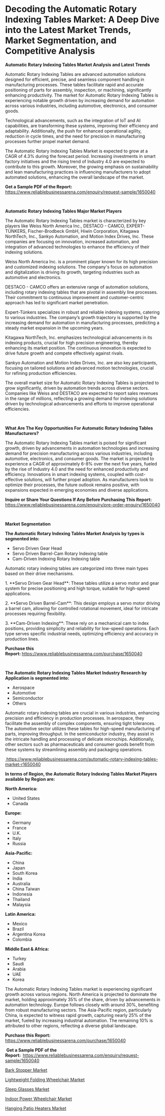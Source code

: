 <p><h1>Decoding the Automatic Rotary Indexing Tables Market: A Deep Dive into the Latest Market Trends, Market Segmentation, and Competitive Analysis</h1></p><p><strong>Automatic Rotary Indexing Tables Market Analysis and Latest Trends</strong></p>
<p><p>Automatic Rotary Indexing Tables are advanced automation solutions designed for efficient, precise, and seamless component handling in manufacturing processes. These tables facilitate rapid and accurate positioning of parts for assembly, inspection, or machining, significantly enhancing productivity. The market for Automatic Rotary Indexing Tables is experiencing notable growth driven by increasing demand for automation across various industries, including automotive, electronics, and consumer goods. </p><p>Technological advancements, such as the integration of IoT and AI capabilities, are transforming these systems, improving their efficiency and adaptability. Additionally, the push for enhanced operational agility, reduction in cycle times, and the need for precision in manufacturing processes further propel market demand. </p><p>The Automatic Rotary Indexing Tables Market is expected to grow at a CAGR of 4.3% during the forecast period. Increasing investments in smart factory initiatives and the rising trend of Industry 4.0 are expected to contribute to this growth. Moreover, the growing emphasis on sustainability and lean manufacturing practices is influencing manufacturers to adopt automated solutions, enhancing the overall landscape of the market.</p></p>
<p><strong>Get a Sample PDF of the Report:&nbsp;</strong> <a href="https://www.reliablebusinessarena.com/enquiry/request-sample/1650040?utm_campaign=1172&utm_medium=2&utm_source=Github&utm_content=ia&utm_term=26092024&utm_id=automatic-rotary-indexing-tables">https://www.reliablebusinessarena.com/enquiry/request-sample/1650040</a></p>
<p>&nbsp;</p>
<p><strong>Automatic Rotary Indexing Tables Major Market Players</strong></p>
<p><p>The Automatic Rotary Indexing Tables market is characterized by key players like Weiss North America Inc., DESTACO - CAMCO, EXPERT-TÜNKERS, Fischer-Brodbeck GmbH, Hiwin Corporation, Kitagawa NorthTech, Inc., Sankyo Automation, and Motion Index Drives, Inc. These companies are focusing on innovation, increased automation, and integration of advanced technologies to enhance the efficiency of their indexing solutions.</p><p>Weiss North America Inc. is a prominent player known for its high precision and customized indexing solutions. The company's focus on automation and digitalization is driving its growth, targeting industries such as automotive and electronics.</p><p>DESTACO - CAMCO offers an extensive range of automation solutions, including rotary indexing tables that are pivotal in assembly line processes. Their commitment to continuous improvement and customer-centric approach has led to significant market penetration.</p><p>Expert-Tünkers specializes in robust and reliable indexing systems, catering to various industries. The company’s growth trajectory is supported by the increasing demand for automation in manufacturing processes, predicting a steady market expansion in the upcoming years.</p><p>Kitagawa NorthTech, Inc. emphasizes technological advancements in its indexing products, crucial for high precision engineering, thereby enhancing its market position. The continuous innovation is expected to drive future growth and compete effectively against rivals.</p><p>Sankyo Automation and Motion Index Drives, Inc. are also key participants, focusing on tailored solutions and advanced motion technologies, crucial for refining production efficiencies.</p><p>The overall market size for Automatic Rotary Indexing Tables is projected to grow significantly, driven by automation trends across diverse sectors. Companies like Weiss and DESTACO are expected to report sales revenues in the range of millions, reflecting a growing demand for indexing solutions driven by technological advancements and efforts to improve operational efficiencies.</p></p>
<p>&nbsp;</p>
<p><strong>What Are The Key Opportunities For Automatic Rotary Indexing Tables Manufacturers?</strong></p>
<p><p>The Automatic Rotary Indexing Tables market is poised for significant growth, driven by advancements in automation technologies and increasing demand for precision manufacturing across various industries, including automotive, electronics, and consumer goods. The market is projected to experience a CAGR of approximately 6-8% over the next five years, fueled by the rise of Industry 4.0 and the need for enhanced productivity and efficiency. Innovations in smart indexing systems, coupled with cost-effective solutions, will further propel adoption. As manufacturers look to optimize their processes, the future outlook remains positive, with expansions expected in emerging economies and diverse applications.</p></p>
<p><strong>Inquire or Share Your Questions If Any Before Purchasing This Report:</strong> <a href="https://www.reliablebusinessarena.com/enquiry/pre-order-enquiry/1650040?utm_campaign=1172&utm_medium=2&utm_source=Github&utm_content=ia&utm_term=26092024&utm_id=automatic-rotary-indexing-tables">https://www.reliablebusinessarena.com/enquiry/pre-order-enquiry/1650040</a></p>
<p>&nbsp;</p>
<p><strong>Market Segmentation</strong></p>
<p><strong>The Automatic Rotary Indexing Tables Market Analysis by types is segmented into:</strong></p>
<p><ul><li>Servo Driven Gear Head</li><li>Servo Driven Barrel-Cam Rotary Indexing table</li><li>Cam-Driven Indexing Rotary Indexing table</li></ul></p>
<p><p>Automatic rotary indexing tables are categorized into three main types based on their drive mechanisms. </p><p>1. **Servo Driven Gear Head**: These tables utilize a servo motor and gear system for precise positioning and high torque, suitable for high-speed applications.</p><p>2. **Servo Driven Barrel-Cam**: This design employs a servo motor driving a barrel cam, allowing for controlled rotational movement, ideal for intricate processes requiring flexibility.</p><p>3. **Cam-Driven Indexing**: These rely on a mechanical cam to index positions, providing simplicity and reliability for low-speed operations. Each type serves specific industrial needs, optimizing efficiency and accuracy in production lines.</p></p>
<p><strong>Purchase this Report:&nbsp;</strong><a href="https://www.reliablebusinessarena.com/purchase/1650040?utm_campaign=1172&utm_medium=2&utm_source=Github&utm_content=ia&utm_term=26092024&utm_id=automatic-rotary-indexing-tables">https://www.reliablebusinessarena.com/purchase/1650040</a></p>
<p>&nbsp;</p>
<p><strong>The Automatic Rotary Indexing Tables Market Industry Research by Application is segmented into:</strong></p>
<p><ul><li>Aerospace</li><li>Automotive</li><li>Semiconductor</li><li>Others</li></ul></p>
<p><p>Automatic rotary indexing tables are crucial in various industries, enhancing precision and efficiency in production processes. In aerospace, they facilitate the assembly of complex components, ensuring tight tolerances. The automotive sector utilizes these tables for high-speed manufacturing of parts, improving throughput. In the semiconductor industry, they assist in the intricate handling and processing of delicate microchips. Additionally, other sectors such as pharmaceuticals and consumer goods benefit from these systems by streamlining assembly and packaging operations.</p></p>
<p><a href="https://www.reliablebusinessarena.com/automatic-rotary-indexing-tables-market-r1650040?utm_campaign=1172&utm_medium=2&utm_source=Github&utm_content=ia&utm_term=26092024&utm_id=automatic-rotary-indexing-tables">&nbsp;https://www.reliablebusinessarena.com/automatic-rotary-indexing-tables-market-r1650040</a></p>
<p><strong>In terms of Region, the Automatic Rotary Indexing Tables Market Players available by Region are:</strong></p>
<p>
    <p> <strong> North America: </strong>
        <ul>
            <li>United States</li>
            <li>Canada</li>
        </ul>
        </p> 
    <p> <strong> Europe: </strong>
        <ul>
            <li>Germany</li>
            <li>France</li>
            <li>U.K.</li>
            <li>Italy</li>
            <li>Russia</li>
        </ul>
        </p> 
    <p> <strong> Asia-Pacific: </strong>
        <ul>
            <li>China</li>
            <li>Japan</li>
            <li>South Korea</li>
            <li>India</li>
            <li>Australia</li>
            <li>China Taiwan</li>
            <li>Indonesia</li>
            <li>Thailand</li>
            <li>Malaysia</li>
        </ul>
        </p> 
    <p> <strong> Latin America: </strong>
        <ul>
            <li>Mexico</li>
            <li>Brazil</li>
            <li>Argentina Korea</li>
            <li>Colombia</li>
        </ul>
        </p> 
    <p> <strong> Middle East & Africa: </strong>
        <ul>
            <li>Turkey</li>
            <li>Saudi</li>
            <li>Arabia</li>
            <li>UAE</li>
            <li>Korea</li>
        </ul>
    </p>
    </p>
<p><p>The Automatic Rotary Indexing Tables market is experiencing significant growth across various regions. North America is projected to dominate the market, holding approximately 35% of the share, driven by advancements in automation technology. Europe follows closely with around 30%, benefiting from robust manufacturing sectors. The Asia-Pacific region, particularly China, is expected to witness rapid growth, capturing nearly 25% of the market, fueled by increasing industrial automation. The remaining 10% is attributed to other regions, reflecting a diverse global landscape.</p></p>
<p><strong>Purchase this Report: </strong><a href="https://www.reliablebusinessarena.com/purchase/1650040?utm_campaign=1172&utm_medium=2&utm_source=Github&utm_content=ia&utm_term=26092024&utm_id=automatic-rotary-indexing-tables">https://www.reliablebusinessarena.com/purchase/1650040</a></p>
<p>&nbsp;<strong>Get a Sample PDF of the Report:&nbsp;&nbsp;</strong><a href="https://www.reliablebusinessarena.com/enquiry/request-sample/1650040?utm_campaign=1172&utm_medium=2&utm_source=Github&utm_content=ia&utm_term=26092024&utm_id=automatic-rotary-indexing-tables">https://www.reliablebusinessarena.com/enquiry/request-sample/1650040</a></p>
<p><strong></strong></p>
<p><p><a href="https://issuu.com/reportprime-2/docs/bark-stopper-market-size-2030.pptx_1fc1a3902de9a0?utm_campaign=1172&utm_medium=2&utm_source=Github&utm_content=ia&utm_term=26092024&utm_id=automatic-rotary-indexing-tables">Bark Stopper Market</a></p><p><a href="https://www.linkedin.com/pulse/global-perspectives-lightweight-folding-wheelchair-blgbe?trackingId=hWzted5jTkKRELP4oQpIVw%3D%3D&utm_campaign=1172&utm_medium=2&utm_source=Github&utm_content=ia&utm_term=26092024&utm_id=automatic-rotary-indexing-tables">Lightweight Folding Wheelchair Market</a></p><p><a href="https://issuu.com/reportprime-2/docs/sleep-glasses-market-size-2030.pptx_2bef7f6efc763b?utm_campaign=1172&utm_medium=2&utm_source=Github&utm_content=ia&utm_term=26092024&utm_id=automatic-rotary-indexing-tables">Sleep Glasses Market</a></p><p><a href="https://www.linkedin.com/pulse/future-trends-global-indoor-power-wheelchair-market-insights-tbave?trackingId=9RpCcr7mTvm%2FitjhDsUykg%3D%3D&utm_campaign=1172&utm_medium=2&utm_source=Github&utm_content=ia&utm_term=26092024&utm_id=automatic-rotary-indexing-tables">Indoor Power Wheelchair Market</a></p><p><a href="https://www.linkedin.com/pulse/global-hanging-patio-heaters-market-size-share-analysis-product-3pxif?trackingId=tvz4VZD2RKafqGACJT5Dew%3D%3D&utm_campaign=1172&utm_medium=2&utm_source=Github&utm_content=ia&utm_term=26092024&utm_id=automatic-rotary-indexing-tables">Hanging Patio Heaters Market</a></p></p>